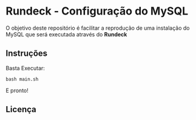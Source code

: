 # Rundeck - Configuração do MySQL

O objetivo deste repositório é facilitar a reprodução de uma instalação do MySQL que será executada através do **Rundeck**

## Instruções

Basta Executar:
```
bash main.sh
```
E pronto!

## Licença
